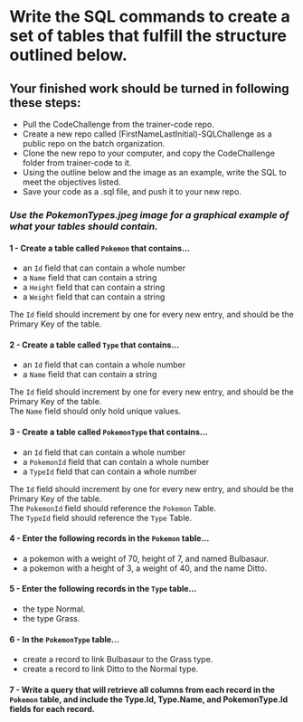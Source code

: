 # Write the SQL commands to create a set of tables that fulfill the structure outlined below. 
## Your finished work should be turned in following these steps:
- Pull the CodeChallenge from the trainer-code repo.
- Create a new repo called (FirstNameLastInitial)-SQLChallenge as a public repo on the batch organization.
- Clone the new repo to your computer, and copy the CodeChallenge folder from trainer-code to it.
- Using the outline below and the image as an example, write the SQL to meet the objectives listed.
- Save your code as a .sql file, and push it to your new repo.
 
### *Use the PokemonTypes.jpeg image for a graphical example of what your tables should contain.*

#### 1 - Create a table called `Pokemon` that contains...
- an `Id` field that can contain a whole number  
- a `Name` field that can contain a string  
- a `Height` field that can contain a string  
- a `Weight` field that can contain a string  

The `Id` field should increment by one for every new entry, and should be the Primary Key of the table.  
  
#### 2 - Create a table called `Type` that contains...
- an `Id` field that can contain a whole number  
- a `Name` field that can contain a string  

The `Id` field should increment by one for every new entry, and should be the Primary Key of the table.  
The `Name` field should only hold unique values.  
  
#### 3 - Create a table called `PokemonType` that contains...
- an `Id` field that can contain a whole number  
- a `PokemonId` field that can contain a whole number  
- a `TypeId` field that can contain a whole number  

The `Id` field should increment by one for every new entry, and should be the Primary Key of the table.  
The `PokemonId` field should reference the `Pokemon` Table.  
The `TypeId` field should reference the `Type` Table.  
  
#### 4 - Enter the following records in the `Pokemon` table...
- a pokemon with a weight of 70, height of 7, and named Bulbasaur.  
- a pokemon with a height of 3, a weight of 40, and the name Ditto.  
  
#### 5 - Enter the following records in the `Type` table...
- the type Normal.  
- the type Grass.  
  
#### 6 - In the `PokemonType` table...
- create a record to link Bulbasaur to the Grass type.  
- create a record to link Ditto to the Normal type.  
  
#### 7 - Write a query that will retrieve all columns from each record in the `Pokemon` table, and include the Type.Id, Type.Name, and PokemonType.Id fields for each record.  
